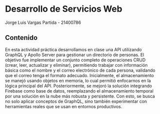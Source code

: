 # Desarrollo de Servicios Web

Jorge Luis Vargas Partida - 21400786

## Contenido

En esta actividad práctica desarrollamos en clase una API utilizando GraphQL y Apollo Server para gestionar un directorio de personas. El objetivo fue implementar un conjunto completo de operaciones CRUD (crear, leer, actualizar y eliminar), permitiendo trabajar con información básica como el nombre y el correo electrónico de cada persona, validando que el correo tenga el formato adecuado. Inicialmente, el almacenamiento se manejó usando objetos en memoria, lo cual permitió enfocarnos en la lógica principal del API. Posteriormente, se mejoró la solución integrando Firebase como base de datos, reemplazando el almacenamiento temporal por una solución en la nube más robusta y persistente. Con esto, se busca no solo aplicar conceptos de GraphQL, sino también experimentar con herramientas reales que se usan en entornos productivos.

